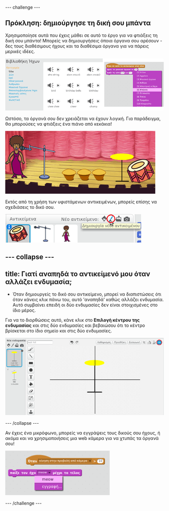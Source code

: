 \--- challenge \---

## Πρόκληση: δημιούργησε τη δική σου μπάντα

Χρησιμοποίησε αυτά που έχεις μάθει σε αυτό το έργο για να φτιάξεις τη δική σου μπάντα! Μπορείς να δημιουργήσεις όποια όργανα σου αρέσουν - δες τους διαθέσιμους ήχους και τα διαθέσιμα όργανα για να πάρεις μερικές ιδέες.

![screenshot](images/band-ideas.png)

Ωστόσο, τα όργανά σου δεν χρειάζεται να έχουν λογική. Για παράδειγμα, θα μπορούσες να φτιάξεις ένα πιάνο από κεκάκια!

![screenshot](images/band-piano.png)

Εκτός από τη χρήση των υφιστάμενων αντικειμένων, μπορείς επίσης να σχεδιάσεις το δικό σου.

![screenshot](images/band-draw.png)

## \--- collapse \---

## title: Γιατί αναπηδά το αντικείμενό μου όταν αλλάζει ενδυμασία;

+ Όταν δημιουργείς το δικό σου αντικείμενο, μπορεί να διαπιστώσεις ότι όταν κάνεις κλικ πάνω του, αυτό 'αναπηδά' καθώς αλλάζει ενδυμασία. Αυτό συμβαίνει επειδή οι δύο ενδυμασίες δεν είναι στοιχισμένες στο ίδιο μέρος.

Για να το διορθώσεις αυτό, κάνε κλικ στο **Επιλογή κέντρου της ενδυμασίας** και στις δύο ενδυμασίες και βεβαιώσου ότι το κέντρο βρίσκεται στο ίδιο σημείο και στις δύο ενδυμασίες.

![screenshot](images/band-center.png)

\--- /collapse \---

Αν έχεις ένα μικρόφωνο, μπορείς να εγγράψεις τους δικούς σου ήχους, ή ακόμα και να χρησιμοποιήσεις μια web κάμερα για να χτυπάς τα όργανά σου!

![screenshot](images/band-io.png)

\--- /challenge \---